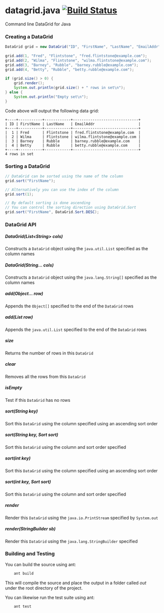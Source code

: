 datagrid.java [![Build Status](https://travis-ci.org/mzabriskie/datagrid.java.png?branch=master)](https://travis-ci.org/mzabriskie/datagrid.java)
=============

Command line DataGrid for Java

### Creating a DataGrid

```java
DataGrid grid = new DataGrid("ID", "FirstName", "LastName", "EmailAddr");
		
grid.add(1, "Fred", "Flintstone", "fred.flintstone@example.com");
grid.add(2, "Wilma", "Flintstone", "wilma.flintstone@example.com");
grid.add(3, "Barney", "Rubble", "barney.rubble@example.com");
grid.add(4, "Betty", "Rubble", "betty.rubble@example.com");
		
if (grid.size() > 0) {
	grid.render();
	System.out.println(grid.size() + " rows in set\n");
} else {
	System.out.println("Empty set\n");
}
```

Code above will output the following data grid:

	+----+-----------+------------+------------------------------+
	| ID | FirstName | LastName   | EmailAddr                    |
	+----+-----------+------------+------------------------------+
	|  1 | Fred      | Flintstone | fred.flintstone@example.com  |
	|  2 | Wilma     | Flintstone | wilma.flintstone@example.com |
	|  3 | Barney    | Rubble     | barney.rubble@example.com    |
	|  4 | Betty     | Rubble     | betty.rubble@example.com     |
	+----+-----------+------------+------------------------------+
	4 rows in set
	
### Sorting a DataGrid

```java
// DataGrid can be sorted using the name of the column
grid.sort("FirstName");

// Alternatively you can use the index of the column
grid.sort(1);

// By default sorting is done ascending
// You can control the sorting direction using DataGrid.Sort
grid.sort("FirstName", DataGrid.Sort.DESC);
```

### DataGrid API

##### DataGrid(List&lt;String&gt; cols)

Constructs a <code>DataGrid</code> object using the <code>java.util.List</code> specified as the column names

##### DataGrid(String… cols)

Constructs a <code>DataGrid</code> object using the <code>java.lang.String[]</code> specified as the column names

##### add(Object… row)

Appends the <code>Object[]</code> specified to the end of the <code>DataGrid</code> rows

##### add(List row)

Appends the <code>java.util.List</code> specified to the end of the <code>DataGrid</code> rows

##### size

Returns the number of rows in this <code>DataGrid</code>

##### clear

Removes all the rows from this <code>DataGrid</code>

##### isEmpty

Test if this <code>DataGrid</code> has no rows

##### sort(String key)

Sort this <code>DataGrid</code> using the column specified using an ascending sort order

##### sort(String key, Sort sort)

Sort this <code>DataGrid</code> using the column and sort order specified

##### sort(int key)

Sort this <code>DataGrid</code> using the column specified using an ascending sort order

##### sort(int key, Sort sort)

Sort this <code>DataGrid</code> using the column and sort order specified

##### render

Render this <code>DataGrid</code> using the <code>java.io.PrintStream</code> specified by <code>System.out</code>

##### render(StringBuilder sb)

Render this <code>DataGrid</code> using the <code>java.lang.StringBuilder</code> specified

### Building and Testing

You can build the source using ant:

```bash
	ant build
```
	
This will compile the source and place the output in a folder called <em>out</em> under the root directory of the project.

You can likewise run the test suite using ant:

```bash
	ant test
```